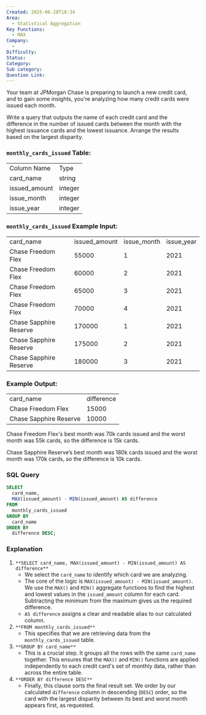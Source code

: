 ```yaml
---
Created: 2025-06-28T18:34
Area:
  - Statistical Aggregation
Key Functions:
  - MAX
Company:
  -
Difficulty:
Status:
Category:
Sub category:
Question Link:
---
```

Your team at JPMorgan Chase is preparing to launch a new credit card,  
and to gain some insights, you're analyzing how many credit cards were  
issued each month.  

Write a query that outputs the name of each credit card and the  
difference in the number of issued cards between the month with the  
highest issuance cards and the lowest issuance. Arrange the results  
based on the largest disparity.  

### `monthly_cards_issued` Table:

|   |   |
|---|---|
|Column Name|Type|
|card_name|string|
|issued_amount|integer|
|issue_month|integer|
|issue_year|integer|

### `monthly_cards_issued` Example Input:

|   |   |   |   |
|---|---|---|---|
|card_name|issued_amount|issue_month|issue_year|
|Chase Freedom Flex|55000|1|2021|
|Chase Freedom Flex|60000|2|2021|
|Chase Freedom Flex|65000|3|2021|
|Chase Freedom Flex|70000|4|2021|
|Chase Sapphire Reserve|170000|1|2021|
|Chase Sapphire Reserve|175000|2|2021|
|Chase Sapphire Reserve|180000|3|2021|

### Example Output:

|   |   |
|---|---|
|card_name|difference|
|Chase Freedom Flex|15000|
|Chase Sapphire Reserve|10000|

Chase Freedom Flex's best month was 70k cards issued and the worst month was 55k cards, so the difference is 15k cards.

Chase Sapphire Reserve’s best month was 180k cards issued and the worst month was 170k cards, so the difference is 10k cards.

  

  

### SQL Query

```SQL
SELECT
  card_name,
  MAX(issued_amount) - MIN(issued_amount) AS difference
FROM
  monthly_cards_issued
GROUP BY
  card_name
ORDER BY
  difference DESC;
```

### Explanation

1. `**SELECT card_name, MAX(issued_amount) - MIN(issued_amount) AS difference**`
    - We select the `card_name` to identify which card we are analyzing.
    - The core of the logic is `MAX(issued_amount) - MIN(issued_amount)`. We use the `MAX()` and `MIN()` aggregate functions to find the highest and lowest values in the `issued_amount` column for each card. Subtracting the minimum from the maximum gives us the required difference.
    - `AS difference` assigns a clear and readable alias to our calculated column.
2. `**FROM monthly_cards_issued**`
    - This specifies that we are retrieving data from the `monthly_cards_issued` table.
3. `**GROUP BY card_name**`
    - This is a crucial step. It groups all the rows with the same `card_name` together. This ensures that the `MAX()` and `MIN()` functions are applied independently to each credit card's set of monthly data, rather than across the entire table.
4. `**ORDER BY difference DESC**`
    - Finally, this clause sorts the final result set. We order by our calculated `difference` column in descending (`DESC`) order, so the card with the largest disparity between its best and worst month appears first, as requested.